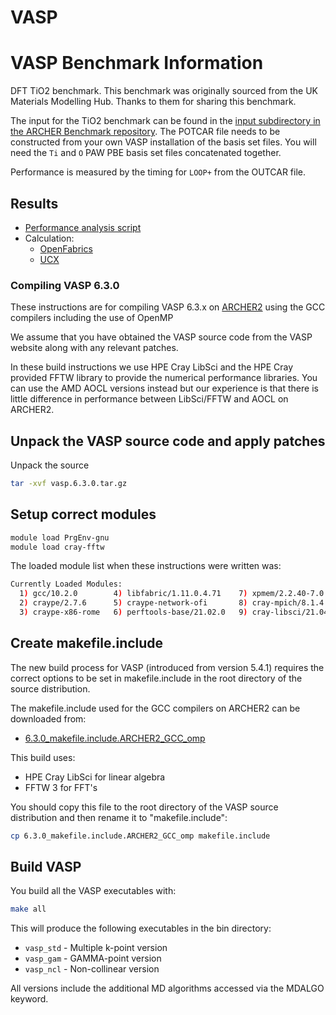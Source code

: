 # VASP

# VASP Benchmark Information

DFT TiO2 benchmark. This benchmark was originally sourced from the UK Materials Modelling Hub. Thanks to
them for sharing this benchmark.

The input for the TiO2 benchmark can be found in the
[input subdirectory in the ARCHER Benchmark repository](https://github.com/hpc-uk/archer-benchmarks/tree/main/others/VASP/TiO2/input).
The POTCAR file needs to be constructed from your own VASP installation of the basis
set files. You will need the `Ti` and `O` PAW PBE basis set files concatenated together.

Performance is measured by the timing for `LOOP+` from the OUTCAR file.

## Results

* [Performance analysis script](analysis/VASP_TiO2_perf_analysis.py)
* Calculation:
   - [OpenFabrics](OFI/)
   - [UCX](UCX/)

### Compiling VASP 6.3.0

These instructions are for compiling VASP 6.3.x on [ARCHER2](https://www.archer2.ac.uk)
using the GCC compilers including the use of OpenMP

We assume that you have obtained the VASP source code from the VASP website along
with any relevant patches.

In these build instructions we use HPE Cray LibSci and the HPE Cray provided
FFTW library to provide the numerical performance libraries. You can use the
AMD AOCL versions instead but our experience is that there is little difference
in performance between LibSci/FFTW and AOCL on ARCHER2.

Unpack the VASP source code and apply patches
---------------------------------------------

Unpack the source

```bash
tar -xvf vasp.6.3.0.tar.gz
```

Setup correct modules
---------------------

```bash
module load PrgEnv-gnu
module load cray-fftw
```

The loaded module list when these instructions were written was:

```bash
Currently Loaded Modules:
  1) gcc/10.2.0        4) libfabric/1.11.0.4.71    7) xpmem/2.2.40-7.0.1.0_2.7__g1d7a24d.shasta  10) bolt/0.7          13) PrgEnv-gnu/8.0.0
  2) craype/2.7.6      5) craype-network-ofi       8) cray-mpich/8.1.4                           11) epcc-setup-env
  3) craype-x86-rome   6) perftools-base/21.02.0   9) cray-libsci/21.04.1.1                      12) load-epcc-module 
```

Create makefile.include
-----------------------

The new build process for VASP (introduced from version 5.4.1) requires the
correct options to be set in makefile.include in the root directory of the
source distribution.

The makefile.include used for the GCC compilers on ARCHER2 can be downloaded from:

* [6.3.0_makefile.include.ARCHER2_GCC_omp](https://github.com/hpc-uk/build-instructions/blob/main/apps/VASP/6.3.0_makefile.include.ARCHER2_GCC_omp)

This build uses:

* HPE Cray LibSci for linear algebra
* FFTW 3 for FFT's

You should copy this file to the root directory of the VASP source distribution
and then rename it to "makefile.include":

```bash
cp 6.3.0_makefile.include.ARCHER2_GCC_omp makefile.include
```

Build VASP
----------

You build all the VASP executables with:

```bash
make all
```

This will produce the following executables in the bin directory:

* `vasp_std` - Multiple k-point version
* `vasp_gam` - GAMMA-point version
* `vasp_ncl` - Non-collinear version

All versions include the additional MD algorithms accessed via the MDALGO keyword.
